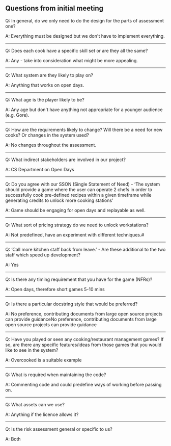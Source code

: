 ## Questions from initial meeting

Q: In general, do we only need to do the design for the parts of assessment one?

A: Everything must be designed but we don't have to implement everything.

----
Q: Does each cook have a specific skill set or are they all the same?

A: Any - take into consideration what might be more appealing.

----
Q: What system are they likely to play on?

A: Anything that works on open days.

----

Q: What age is the player likely to be?

A: Any age but don't have anything not appropriate for a younger audience
(e.g. Gore).

----

Q: How are the requirements likely to change? Will there be a need for new cooks? Or changes in the system used?

A: No changes throughout the assessment.

----
Q: What indirect stakeholders are involved in our project?

A: CS Department on Open Days

----
Q: Do you agree with our SSON (Single Statement of Need) - ‘The system should provide a game where the user can operate 2 chefs in order to successfully cook pre-defined recipes within a given timeframe while generating credits to unlock more cooking stations'

A: Game should be engaging for open days and replayable as well.

----
Q: What sort of pricing strategy do we need to unlock workstations?

A: Not predefined, have an experiment with different techniques.#

----
Q: ‘Call more kitchen staff back from leave.’ - Are these additional to the two staff which speed up development?

A: Yes

----
Q: Is there any timing requirement that you have for the game (NFRs)?

A: Open days, therefore short games 5-10 mins

----

Q: Is there a particular docstring style that would be preferred?

A: No preference, contributing documents from large open source projects can provide guidanceNo preference, contributing documents from large open source projects can provide guidance

----

Q: Have you played or seen any cooking/restaurant management games? If so, are there any specific features/ideas from those games that you would like to see in the system?

A: Overcooked is a suitable example

----

Q: What is required when maintaining the code?

A: Commenting code and could predefine ways of working before passing on.

----
Q: What assets can we use?

A: Anything if the licence allows it?

----

Q: Is the risk assessment general or specific to us?

A: Both


